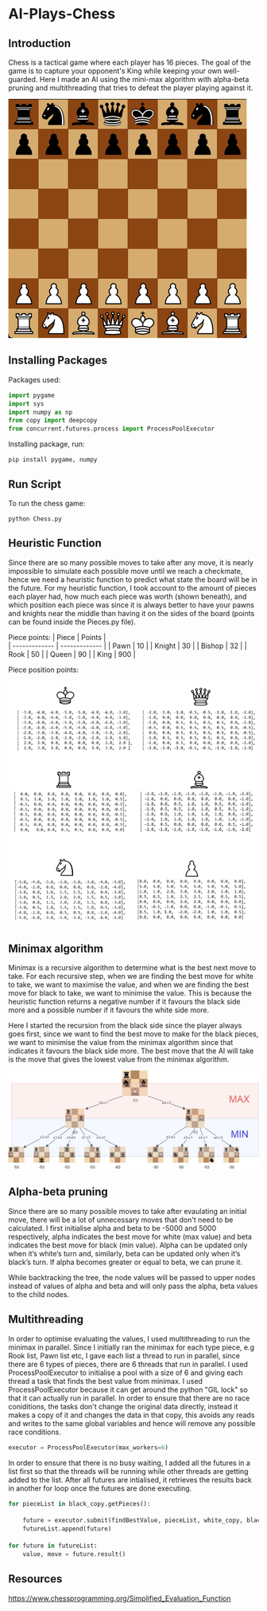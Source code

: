 AI-Plays-Chess
=================

Introduction
------------
Chess is a tactical game where each player has 16 pieces. The goal of the game is to capture your opponent's King while keeping your own well-guarded. Here I made an AI using the mini-max algorithm with alpha-beta pruning and multithreading that tries to defeat the player playing against it.

![](assets/gameplay.png)

Installing Packages
-------------------
Packages used:

```python
import pygame
import sys
import numpy as np
from copy import deepcopy
from concurrent.futures.process import ProcessPoolExecutor
```

Installing package, run:

```terminal
pip install pygame, numpy
```

Run Script
----------
To run the chess game: 

```
python Chess.py
```

Heuristic Function
------------------
Since there are so many possible moves to take after any move, it is nearly impossible to simulate each possible move until we reach a checkmate, hence we need a heuristic function to predict what state the board will be in the future. For my heuristic function, I took account to the amount of pieces each player had, how much each piece was worth (shown beneath), and which position each piece was since it is always better to have your pawns and knights near the middle than having it on the sides of the board (points can be found inside the Pieces.py file).

Piece points:
| Piece         | Points        |         
| ------------- | ------------- |
| Pawn          | 10            |
| Knight        | 30            |
| Bishop        | 32            |
| Rook          | 50            |
| Queen         | 90            |
| King          | 900           |

Piece position points:

![](assets/piece_evaluation.png)

Minimax algorithm
-----------------
Minimax is a recursive algorithm to determine what is the best next move to take. For each recursive step, when we are finding the best move for white to take, we want to maximise the value, and when we are finding the best move for black to take, we want to minimise the value. This is because the heuristic function returns a negative number if it favours the black side more and a possible number if it favours the white side more.

Here I started the recursion from the black side since the player always goes first, since we want to find the best move to make for the black pieces, we want to minimise the value from the minimax algorithm since that indicates it favours the black side more. The best move that the AI will take is the move that gives the lowest value from the minimax algorithm.

![](assets/minimax.jpg)

Alpha-beta pruning
------------------
Since there are so many possible moves to take after evaulating an initial move, there will be a lot of unnecessary moves that don't need to be calculated. I first initialise alpha and beta to be -5000 and 5000 respectively, alpha indicates the best move for white (max value) and beta indicates the best move for black (min value). Alpha can be updated only when it’s white’s turn and, similarly, beta can be updated only when it’s black’s turn. If alpha becomes greater or equal to beta, we can prune it. 

While backtracking the tree, the node values will be passed to upper nodes instead of values of alpha and beta and will only pass the alpha, beta values to the child nodes.

Multithreading
--------------
In order to optimise evaluating the values, I used multithreading to run the minimax in parallel. Since I initially ran the minimax for each type piece, e.g Rook list, Pawn list etc, I gave each list a thread to run in parallel, since there are 6 types of pieces, there are 6 threads that run in parallel. I used ProcessPoolExecutor to initialise a pool with a size of 6 and giving each thread a task that finds the best value from minimax. I used ProcessPoolExecutor because it can get around the python "GIL lock" so that it can actually run in parallel. In order to ensure that there are no race coniditions, the tasks don't change the original data directly, instead it makes a copy of it and changes the data in that copy, this avoids any reads and writes to the same global variables and hence will remove any possible race conditions.  

```python
executor = ProcessPoolExecutor(max_workers=6)
```

In order to ensure that there is no busy waiting, I added all the futures in a list first so that the threads will be running while other threads are getting added to the list. After all futures are intialised, it retrieves the results back in another for loop once the futures are done executing.

```python 
for pieceList in black_copy.getPieces():

    future = executor.submit(findBestValue, pieceList, white_copy, black_copy, board_copy, depth, alpha, beta)
    futureList.append(future)

for future in futureList:
    value, move = future.result()
```

Resources
---------
https://www.chessprogramming.org/Simplified_Evaluation_Function


